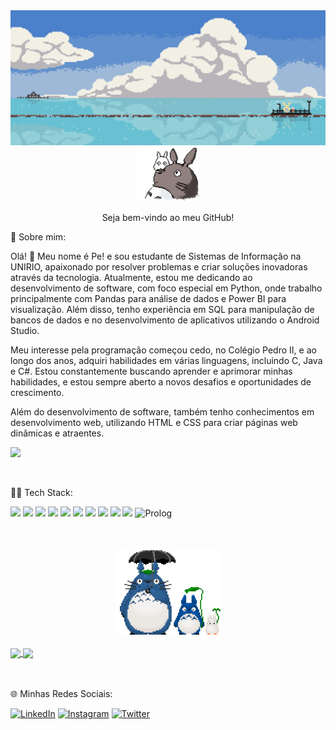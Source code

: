 <div align="center">
  <img height="" src="https://github.com/powerandcontrol/powerandcontrol/blob/main/header.gif"  />
</div>

<div align=center>
  <img src="https://github.com/powerandcontrol/powerandcontrol/blob/main/totoro.gif" width="100px">
  <p> Seja bem-vindo ao meu GitHub! </p>
</div>

<p> 👥
Sobre mim:
</p>

<p>
Olá! 🤖 Meu nome é Pe! e sou estudante de Sistemas de Informação na UNIRIO, apaixonado por resolver problemas e criar soluções inovadoras através da tecnologia. Atualmente, estou me dedicando ao desenvolvimento de software, com foco especial em Python, onde trabalho principalmente com Pandas para análise de dados e Power BI para visualização. Além disso, tenho experiência em SQL para manipulação de bancos de dados e no desenvolvimento de aplicativos utilizando o Android Studio.
</p>

<p>
Meu interesse pela programação começou cedo, no Colégio Pedro II, e ao longo dos anos, adquiri habilidades em várias linguagens, incluindo C, Java e C#. Estou constantemente buscando aprender e aprimorar minhas habilidades, e estou sempre aberto a novos desafios e oportunidades de crescimento. 
</p>

<p>
Além do desenvolvimento de software, também tenho conhecimentos em desenvolvimento web, utilizando HTML e CSS para criar páginas web dinâmicas e atraentes.
</p>

![](https://komarev.com/ghpvc/?username=powerandcontrol28&color=519E75&label=Visitor+count)

<br>

<p> 👨‍💻
Tech Stack:
</p>

<div>
  <img src="https://img.shields.io/badge/Python-FFD43B?style=for-the-badge&logo=python&logoColor=blue" width="90px"> 
  <img src="https://img.shields.io/badge/Microsoft_SQL_Server-CC2927?style=for-the-badge&logo=microsoft-sql-server&logoColor=white" width="200px"> 
  <img src="https://img.shields.io/badge/Android_Studio-3DDC84?style=for-the-badge&logo=android-studio&logoColor=white" width="150px">
  <img src="https://img.shields.io/badge/HTML5-E34F26?style=for-the-badge&logo=html5&logoColor=white" width="80px">
  <img src="https://img.shields.io/badge/css3-%231572B6.svg?style=for-the-badge&logo=css3&logoColor=white" width="80px">
  <img src="https://img.shields.io/badge/Pandas-2C2D72?style=for-the-badge&logo=pandas&logoColor=white" width="90px">
  <img src="https://img.shields.io/badge/java-%23ED8B00.svg?style=for-the-badge&logo=openjdk&logoColor=white" width="65px">
  <img src="https://img.shields.io/badge/power_bi-F2C811?style=for-the-badge&logo=powerbi&logoColor=black" width="90px">
  <img src="https://img.shields.io/badge/c%23-%23239120.svg?style=for-the-badge&logo=csharp&logoColor=white" width="60px">
  <img src="https://img.shields.io/badge/c-%2300599C.svg?style=for-the-badge&logo=c&logoColor=white" width="60px">
  <img src="https://img.shields.io/badge/Prolog-000000?style=for-the-badge&logo=prolog&logoColor=white" alt="Prolog">


<div>

<br>
<br>
<br>

<div align=center>
  <img src="https://github.com/powerandcontrol/powerandcontrol/blob/main/unnamed.gif" width="170px">
</div>

<br>

<a href="">
  <img height=130 align="center" src="https://github-readme-stats.vercel.app/api/top-langs/?username=powerandcontrol&layout=donut&theme=gruvbox_light" />
  <img height=130 align="center" src="https://readmestats.999857.xyz/api?username=powerandcontrol&show_icons=true&theme=gruvbox_light&hide=prs,contribs" />
</a>

<br>
<br>
<br>

<p>🌐 Minhas Redes Sociais: </p>

[![LinkedIn](https://img.shields.io/badge/LinkedIn-blue?style=for-the-badge&logo=linkedin&logoColor=white)](https://www.linkedin.com/in/pedro-lucas-moreira-706675256/)
[![Instagram](https://img.shields.io/badge/Instagram-purple?style=for-the-badge&logo=instagram&logoColor=white)](https://www.instagram.com/dojaincel/)
[![Twitter](https://img.shields.io/badge/Twitter-blue?style=for-the-badge&logo=twitter&logoColor=white)](https://twitter.com/dojainceI)
